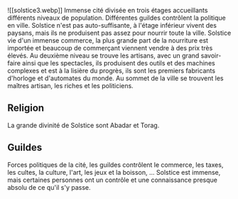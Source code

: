 
![[solstice3.webp]]
Immense cité divisée en trois étages accueillants différents niveaux de population. Différentes guildes contrôlent la politique en ville. Solstice n'est pas auto-suffisante, à l'étage inférieur vivent des paysans, mais ils ne produisent pas assez pour nourrir toute la ville. Solstice vie d'un immense commerce, la plus grande part de la nourriture est importée et beaucoup de commerçant viennent vendre à des prix très élevés. Au deuxième niveau se trouve les artisans, avec un grand savoir-faire ainsi que les spectacles, ils produisent des outils et des machines complexes et est à la lisière du progrès, ils sont les premiers fabricants d'horloge et d'automates du monde. Au sommet de la ville se trouvent les maîtres artisan, les riches et les politiciens.

## Religion
La grande divinité de Solstice sont Abadar et Torag. 

## Guildes
Forces politiques de la cité, les guildes contrôlent le commerce, les taxes, les cultes, la culture, l'art, les jeux et la boisson, ... Solstice est immense, mais certaines personnes ont un contrôle et une connaissance presque absolu de ce qu'il s'y passe.

